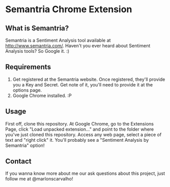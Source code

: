 Semantria Chrome Extension
==========================

What is Semantria? 
-----------------
Semantria is a Sentiment Analysis tool available at http://www.semantria.com/. Haven't you ever heard about Sentiment Analysis tools? So Google it. :)

Requirements
-------------
1. Get registered at the Semantria website. Once registered, they'll provide you a Key and Secret. Get note of it, you'll need to provide it at the options page.
2. Google Chrome installed. :P

Usage
------
First off, clone this repository. At Google Chrome, go to the Extensions Page, click "Load unpacked extension..." and point to the folder where you've just cloned this repository. Access any web page, select a piece of text and "right click" it. You'll probably see a "Sentiment Analysis by Semantria" option!

Contact
---------
If you wanna know more about me our ask questions about this project, just follow me at @marlonscarvalho!
